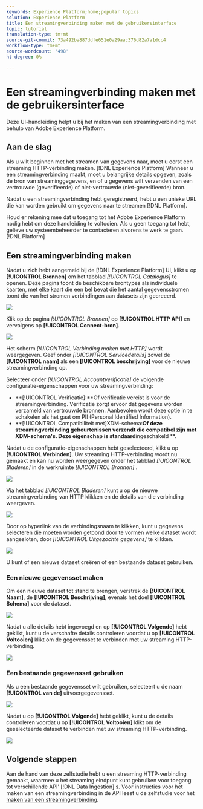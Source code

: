 ```yaml
---
keywords: Experience Platform;home;popular topics
solution: Experience Platform
title: Een streamingverbinding maken met de gebruikersinterface
topic: tutorial
translation-type: tm+mt
source-git-commit: 73a492ba887ddfe651e0a29aac376d82a7a1dcc4
workflow-type: tm+mt
source-wordcount: '498'
ht-degree: 0%

---
```



# Een streamingverbinding maken met de gebruikersinterface

Deze UI-handleiding helpt u bij het maken van een streamingverbinding met behulp van Adobe Experience Platform.

## Aan de slag

Als u wilt beginnen met het streamen van gegevens naar, moet u eerst een streaming HTTP-verbinding maken. [!DNL Experience Platform] Wanneer u een streamingverbinding maakt, moet u belangrijke details opgeven, zoals de bron van streaminggegevens, en of u gegevens wilt verzenden van een vertrouwde (geverifieerde) of niet-vertrouwde (niet-geverifieerde) bron.

Nadat u een streamingverbinding hebt geregistreerd, hebt u een unieke URL die kan worden gebruikt om gegevens naar te streamen [!DNL Platform].

Houd er rekening mee dat u toegang tot het Adobe Experience Platform nodig hebt om deze handleiding te voltooien. Als u geen toegang tot hebt, gelieve uw systeembeheerder te contacteren alvorens te werk te gaan. [!DNL Platform]

## Een streamingverbinding maken

Nadat u zich hebt aangemeld bij de [!DNL Experience Platform] UI, klikt u op **[!UICONTROL Bronnen]** om het tabblad *[!UICONTROL Catalogus]* te openen. Deze pagina toont de beschikbare brontypes als individuele kaarten, met elke kaart die een bel bevat die het aantal gegevensstromen toont die van het stromen verbindingen aan datasets zijn gecreeerd.

![](../images/streaming-ingestion/ui/click-sources.png)

Klik op de pagina *[!UICONTROL Bronnen]* op **[!UICONTROL HTTP API]** en vervolgens op **[!UICONTROL Connect-bron]**.

![](../images/streaming-ingestion/ui/click-connect-source.png)

Het scherm *[!UICONTROL Verbinding maken met HTTP]* wordt weergegeven. Geef onder *[!UICONTROL Servicedetails]* zowel de **[!UICONTROL naam]** als een **[!UICONTROL beschrijving]** voor de nieuwe streamingverbinding op.

Selecteer onder *[!UICONTROL Accountverificatie]* de volgende configuratie-eigenschappen voor uw streamingverbinding:

- **[!UICONTROL Verificatie]:**Of verificatie vereist is voor de streamingverbinding. Verificatie zorgt ervoor dat gegevens worden verzameld van vertrouwde bronnen. Aanbevolen wordt deze optie in te schakelen als het gaat om PII (Personal Identified Information).
- **[!UICONTROL Compatibiliteit met]XDM-schema:**Of deze streamingverbinding gebeurtenissen verzendt die compatibel zijn met XDM-schema&#39;s. Deze eigenschap is standaard**ingeschakeld **.

Nadat u de configuratie-eigenschappen hebt geselecteerd, klikt u op **[!UICONTROL Verbinden]**. Uw streaming HTTP-verbinding wordt nu gemaakt en kan nu worden weergegeven onder het tabblad *[!UICONTROL Bladeren]* in de werkruimte *[!UICONTROL Bronnen]* .

![](../images/streaming-ingestion/ui/http-sources-details.png)

Via het tabblad *[!UICONTROL Bladeren]* kunt u op de nieuwe streamingverbinding van HTTP klikken en de details van die verbinding weergeven.

![](../images/streaming-ingestion/ui/browse-sources.png)

Door op hyperlink van de verbindingsnaam te klikken, kunt u gegevens selecteren die moeten worden getoond door te vormen welke dataset wordt aangesloten, door *[!UICONTROL Uitgezochte gegevens]* te klikken.

![](../images/streaming-ingestion/ui/select-data.png)

U kunt of een nieuwe dataset [](#create-a-new-dataset) creëren of een bestaande dataset [](#use-an-existing-dataset)gebruiken.

### Een nieuwe gegevensset maken

Om een nieuwe dataset tot stand te brengen, verstrek de **[!UICONTROL Naam]**, de **[!UICONTROL Beschrijving]**, evenals het doel **[!UICONTROL Schema]** voor de dataset.

![](../images/streaming-ingestion/ui/create-new-dataset.png)

Nadat u alle details hebt ingevoegd en op **[!UICONTROL Volgende]** hebt geklikt, kunt u de verschafte details controleren voordat u op **[!UICONTROL Voltooien]** klikt om de gegevensset te verbinden met uw streaming HTTP-verbinding.

![](../images/streaming-ingestion/ui/review-create-new-dataset.png)

### Een bestaande gegevensset gebruiken

Als u een bestaande gegevensset wilt gebruiken, selecteert u de naam **[!UICONTROL van de]** uitvoergegevensset.

![](../images/streaming-ingestion/ui/use-existing-dataset.png)

Nadat u op **[!UICONTROL Volgende]** hebt geklikt, kunt u de details controleren voordat u op **[!UICONTROL Voltooien]** klikt om de geselecteerde dataset te verbinden met uw streaming HTTP-verbinding.

![](../images/streaming-ingestion/ui/review-existing-dataset.png)

## Volgende stappen

Aan de hand van deze zelfstudie hebt u een streaming HTTP-verbinding gemaakt, waarmee u het streaming eindpunt kunt gebruiken voor toegang tot verschillende API&#39; [!DNL Data Ingestion] s. Voor instructies voor het maken van een streamingverbinding in de API leest u de zelfstudie voor het [maken van een streamingverbinding](../tutorials/create-streaming-connection.md).

